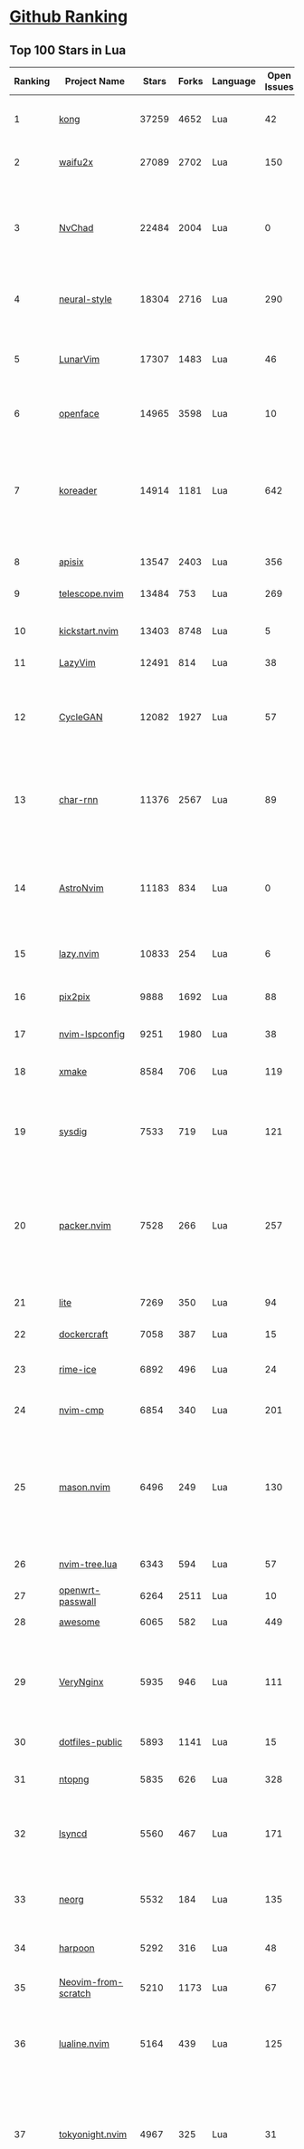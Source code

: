 [Github Ranking](../README.md)
==========

## Top 100 Stars in Lua

| Ranking | Project Name | Stars | Forks | Language | Open Issues | Description | Last Commit |
| ------- | ------------ | ----- | ----- | -------- | ----------- | ----------- | ----------- |
| 1 | [kong](https://github.com/Kong/kong) | 37259 | 4652 | Lua | 42 | 🦍 The Cloud-Native API Gateway and AI Gateway. | 2024-03-21T09:50:13Z |
| 2 | [waifu2x](https://github.com/nagadomi/waifu2x) | 27089 | 2702 | Lua | 150 | Image Super-Resolution for Anime-Style Art | 2023-05-04T00:50:48Z |
| 3 | [NvChad](https://github.com/NvChad/NvChad) | 22484 | 2004 | Lua | 0 | Blazing fast Neovim config providing solid defaults and a beautiful UI, enhancing your neovim experience. | 2024-03-19T04:07:16Z |
| 4 | [neural-style](https://github.com/jcjohnson/neural-style) | 18304 | 2716 | Lua | 290 | Torch implementation of neural style algorithm | 2018-02-23T01:21:20Z |
| 5 | [LunarVim](https://github.com/LunarVim/LunarVim) | 17307 | 1483 | Lua | 46 | 🌙 LunarVim is an IDE layer for Neovim. Completely free and community driven. | 2024-03-18T22:32:19Z |
| 6 | [openface](https://github.com/cmusatyalab/openface) | 14965 | 3598 | Lua | 10 | Face recognition with deep neural networks. | 2023-10-25T21:16:29Z |
| 7 | [koreader](https://github.com/koreader/koreader) | 14914 | 1181 | Lua | 642 | An ebook reader application supporting PDF, DjVu, EPUB, FB2 and many more formats, running on Cervantes, Kindle, Kobo, PocketBook and Android devices | 2024-03-21T07:29:09Z |
| 8 | [apisix](https://github.com/apache/apisix) | 13547 | 2403 | Lua | 356 | The Cloud-Native API Gateway | 2024-03-21T09:40:06Z |
| 9 | [telescope.nvim](https://github.com/nvim-telescope/telescope.nvim) | 13484 | 753 | Lua | 269 | Find, Filter, Preview, Pick. All lua, all the time. | 2024-03-21T01:19:17Z |
| 10 | [kickstart.nvim](https://github.com/nvim-lua/kickstart.nvim) | 13403 | 8748 | Lua | 5 | A launch point for your personal nvim configuration | 2024-03-21T09:26:17Z |
| 11 | [LazyVim](https://github.com/LazyVim/LazyVim) | 12491 | 814 | Lua | 38 | Neovim config for the lazy | 2024-03-21T08:01:18Z |
| 12 | [CycleGAN](https://github.com/junyanz/CycleGAN) | 12082 | 1927 | Lua | 57 | Software that can generate photos from paintings,  turn horses into zebras,  perform style transfer, and more. | 2023-09-12T19:48:53Z |
| 13 | [char-rnn](https://github.com/karpathy/char-rnn) | 11376 | 2567 | Lua | 89 | Multi-layer Recurrent Neural Networks (LSTM, GRU, RNN) for character-level language models in Torch | 2023-10-24T17:15:27Z |
| 14 | [AstroNvim](https://github.com/AstroNvim/AstroNvim) | 11183 | 834 | Lua | 0 | AstroNvim is an aesthetic and feature-rich neovim config that is extensible and easy to use with a great set of plugins  | 2024-03-20T18:05:59Z |
| 15 | [lazy.nvim](https://github.com/folke/lazy.nvim) | 10833 | 254 | Lua | 6 | 💤 A modern plugin manager for Neovim | 2024-03-19T10:34:19Z |
| 16 | [pix2pix](https://github.com/phillipi/pix2pix) | 9888 | 1692 | Lua | 88 | Image-to-image translation with conditional adversarial nets | 2021-06-06T12:09:47Z |
| 17 | [nvim-lspconfig](https://github.com/neovim/nvim-lspconfig) | 9251 | 1980 | Lua | 38 | Quickstart configs for Nvim LSP | 2024-03-20T08:42:20Z |
| 18 | [xmake](https://github.com/xmake-io/xmake) | 8584 | 706 | Lua | 119 | 🔥 A cross-platform build utility based on Lua | 2024-03-21T07:51:19Z |
| 19 | [sysdig](https://github.com/draios/sysdig) | 7533 | 719 | Lua | 121 | Linux system exploration and troubleshooting tool with first class support for containers | 2024-03-18T18:50:02Z |
| 20 | [packer.nvim](https://github.com/wbthomason/packer.nvim) | 7528 | 266 | Lua | 257 | A use-package inspired plugin manager for Neovim. Uses native packages, supports Luarocks dependencies, written in Lua, allows for expressive config | 2024-03-05T19:20:31Z |
| 21 | [lite](https://github.com/rxi/lite) | 7269 | 350 | Lua | 94 | A lightweight text editor written in Lua | 2023-09-20T16:35:31Z |
| 22 | [dockercraft](https://github.com/docker/dockercraft) | 7058 | 387 | Lua | 15 | Docker + Minecraft = Dockercraft | 2021-06-15T14:24:53Z |
| 23 | [rime-ice](https://github.com/iDvel/rime-ice) | 6892 | 496 | Lua | 24 | Rime 配置：雾凇拼音 \| 长期维护的简体词库 | 2024-03-20T14:51:29Z |
| 24 | [nvim-cmp](https://github.com/hrsh7th/nvim-cmp) | 6854 | 340 | Lua | 201 | A completion plugin for neovim coded in Lua. | 2024-02-21T04:11:09Z |
| 25 | [mason.nvim](https://github.com/williamboman/mason.nvim) | 6496 | 249 | Lua | 130 | Portable package manager for Neovim that runs everywhere Neovim runs. Easily install and manage LSP servers, DAP servers, linters, and formatters. | 2024-03-21T09:14:00Z |
| 26 | [nvim-tree.lua](https://github.com/nvim-tree/nvim-tree.lua) | 6343 | 594 | Lua | 57 | A file explorer tree for neovim written in lua | 2024-03-20T10:51:00Z |
| 27 | [openwrt-passwall](https://github.com/xiaorouji/openwrt-passwall) | 6264 | 2511 | Lua | 10 | None | 2024-03-20T07:26:39Z |
| 28 | [awesome](https://github.com/awesomeWM/awesome) | 6065 | 582 | Lua | 449 | awesome window manager | 2024-02-24T15:04:11Z |
| 29 | [VeryNginx](https://github.com/alexazhou/VeryNginx) | 5935 | 946 | Lua | 111 |  A very powerful and friendly  nginx base on lua-nginx-module( openresty ) which provide WAF, Control Panel, and Dashboards.  | 2020-06-30T07:07:17Z |
| 30 | [dotfiles-public](https://github.com/craftzdog/dotfiles-public) | 5893 | 1141 | Lua | 15 | My personal dotfiles | 2024-03-20T01:53:28Z |
| 31 | [ntopng](https://github.com/ntop/ntopng) | 5835 | 626 | Lua | 328 | Web-based Traffic and Security Network Traffic Monitoring | 2024-03-21T07:28:48Z |
| 32 | [lsyncd](https://github.com/lsyncd/lsyncd) | 5560 | 467 | Lua | 171 | Lsyncd (Live Syncing Daemon) synchronizes local directories with remote targets | 2024-01-22T08:37:35Z |
| 33 | [neorg](https://github.com/nvim-neorg/neorg) | 5532 | 184 | Lua | 135 | Modernity meets insane extensibility. The future of organizing your life in Neovim. | 2024-03-18T17:24:09Z |
| 34 | [harpoon](https://github.com/ThePrimeagen/harpoon) | 5292 | 316 | Lua | 48 | None | 2024-03-18T01:28:57Z |
| 35 | [Neovim-from-scratch](https://github.com/LunarVim/Neovim-from-scratch) | 5210 | 1173 | Lua | 67 | 📚 A Neovim config designed from scratch to be understandable | 2024-03-13T15:01:27Z |
| 36 | [lualine.nvim](https://github.com/nvim-lualine/lualine.nvim) | 5164 | 439 | Lua | 125 | A blazing fast and easy to configure neovim statusline plugin written in pure lua. | 2024-03-21T08:05:56Z |
| 37 | [tokyonight.nvim](https://github.com/folke/tokyonight.nvim) | 4967 | 325 | Lua | 31 | 🏙  A clean, dark Neovim theme written in Lua, with support for lsp, treesitter and lots of plugins. Includes additional themes for Kitty, Alacritty, iTerm and Fish. | 2024-03-20T19:51:53Z |
| 38 | [DenseNet](https://github.com/liuzhuang13/DenseNet) | 4670 | 1068 | Lua | 28 | Densely Connected Convolutional Networks, In CVPR 2017 (Best Paper Award). | 2024-01-09T13:15:40Z |
| 39 | [nvim-dap](https://github.com/mfussenegger/nvim-dap) | 4574 | 170 | Lua | 30 | Debug Adapter Protocol client implementation for Neovim | 2024-03-17T20:02:49Z |
| 40 | [nvim](https://github.com/catppuccin/nvim) | 4432 | 200 | Lua | 8 | 🍨 Soothing pastel theme for (Neo)vim | 2024-03-09T15:57:40Z |
| 41 | [trouble.nvim](https://github.com/folke/trouble.nvim) | 4354 | 151 | Lua | 104 | 🚦 A pretty diagnostics, references, telescope results, quickfix and location list to help you solve all the trouble your code is causing. | 2024-03-18T08:55:30Z |
| 42 | [lite-xl](https://github.com/lite-xl/lite-xl) | 4296 | 202 | Lua | 158 | A lightweight text editor written in Lua | 2024-03-20T21:58:28Z |
| 43 | [which-key.nvim](https://github.com/folke/which-key.nvim) | 4276 | 144 | Lua | 165 | 💥   Create key bindings that stick. WhichKey is a lua plugin for Neovim 0.5 that displays a popup with possible keybindings of the command you started typing. | 2024-03-16T23:22:54Z |
| 44 | [fast-neural-style](https://github.com/jcjohnson/fast-neural-style) | 4248 | 812 | Lua | 126 | Feedforward style transfer | 2023-10-03T20:54:31Z |
| 45 | [gitsigns.nvim](https://github.com/lewis6991/gitsigns.nvim) | 4199 | 162 | Lua | 53 | Git integration for buffers | 2024-03-17T20:37:59Z |
| 46 | [ngx_lua_waf](https://github.com/loveshell/ngx_lua_waf) | 3861 | 1436 | Lua | 58 | ngx_lua_waf是一个基于lua-nginx-module(openresty)的web应用防火墙 | 2024-03-17T12:14:30Z |
| 47 | [CorsixTH](https://github.com/CorsixTH/CorsixTH) | 3815 | 352 | Lua | 224 | Open source clone of Theme Hospital | 2024-03-21T02:58:13Z |
| 48 | [fairseq-lua](https://github.com/facebookresearch/fairseq-lua) | 3750 | 620 | Lua | 16 | Facebook AI Research Sequence-to-Sequence Toolkit | 2021-09-17T09:21:31Z |
| 49 | [luvit](https://github.com/luvit/luvit) | 3747 | 373 | Lua | 82 | Lua + libUV + jIT = pure awesomesauce | 2024-01-29T03:04:06Z |
| 50 | [indent-blankline.nvim](https://github.com/lukas-reineke/indent-blankline.nvim) | 3642 | 95 | Lua | 15 | Indent guides  for Neovim | 2024-03-14T03:54:24Z |
| 51 | [mini.nvim](https://github.com/echasnovski/mini.nvim) | 3636 | 139 | Lua | 23 | Library of 35+ independent Lua modules improving overall Neovim (version 0.7 and higher) experience with minimal effort | 2024-03-20T13:31:54Z |
| 52 | [null-ls.nvim](https://github.com/jose-elias-alvarez/null-ls.nvim) | 3618 | 803 | Lua | 71 | Use Neovim as a language server to inject LSP diagnostics, code actions, and more via Lua. | 2023-10-03T08:04:11Z |
| 53 | [toggleterm.nvim](https://github.com/akinsho/toggleterm.nvim) | 3583 | 159 | Lua | 33 | A neovim lua plugin to help easily manage multiple terminal windows | 2024-03-14T12:39:20Z |
| 54 | [openresty-best-practices](https://github.com/moonbingbing/openresty-best-practices) | 3538 | 860 | Lua | 36 | None | 2023-02-22T06:23:42Z |
| 55 | [noice.nvim](https://github.com/folke/noice.nvim) | 3509 | 74 | Lua | 59 | 💥 Highly experimental plugin that completely replaces the UI for messages, cmdline and the popupmenu. | 2024-03-16T14:15:00Z |
| 56 | [PathOfBuilding](https://github.com/PathOfBuildingCommunity/PathOfBuilding) | 3503 | 1965 | Lua | 648 | Offline build planner for Path of Exile. | 2024-03-21T04:28:50Z |
| 57 | [kanagawa.nvim](https://github.com/rebelot/kanagawa.nvim) | 3457 | 139 | Lua | 34 | NeoVim dark colorscheme inspired by the colors of the famous painting by Katsushika Hokusai. | 2024-03-07T19:21:24Z |
| 58 | [lsp-zero.nvim](https://github.com/VonHeikemen/lsp-zero.nvim) | 3414 | 94 | Lua | 12 | A starting point to setup some lsp related features in neovim. | 2024-03-21T00:15:31Z |
| 59 | [Comment.nvim](https://github.com/numToStr/Comment.nvim) | 3382 | 128 | Lua | 28 | :brain: :muscle: // Smart and powerful comment plugin for neovim. Supports treesitter, dot repeat, left-right/up-down motions, hooks, and more | 2024-03-17T21:16:07Z |
| 60 | [tarantool](https://github.com/tarantool/tarantool) | 3311 | 372 | Lua | 1198 | Get your data in RAM. Get compute close to data. Enjoy the performance. | 2024-03-21T09:52:38Z |
| 61 | [yoru](https://github.com/rxyhn/yoru) | 3306 | 196 | Lua | 38 | 夜 - Yoru \| Aesthetic and Beautiful Awesome  Environment :first_quarter_moon: | 2024-01-28T16:37:06Z |
| 62 | [ChatGPT.nvim](https://github.com/jackMort/ChatGPT.nvim) | 3295 | 277 | Lua | 64 | ChatGPT Neovim Plugin: Effortless Natural Language Generation with OpenAI's ChatGPT API | 2024-03-19T23:10:58Z |
| 63 | [vulscan](https://github.com/scipag/vulscan) | 3265 | 655 | Lua | 0 | Advanced vulnerability scanning with Nmap NSE | 2023-07-23T17:15:05Z |
| 64 | [diffview.nvim](https://github.com/sindrets/diffview.nvim) | 3237 | 87 | Lua | 42 | Single tabpage interface for easily cycling through diffs for all modified files for any git rev. | 2024-03-10T00:57:34Z |
| 65 | [lspsaga.nvim](https://github.com/nvimdev/lspsaga.nvim) | 3209 | 274 | Lua | 33 | improve neovim lsp experience | 2024-03-20T10:52:13Z |
| 66 | [articles](https://github.com/Wscats/articles) | 3172 | 735 | Lua | 4 | 🔖My Learning Notes and Memories - 分享我的学习片段和与你的回忆 | 2022-04-25T00:46:45Z |
| 67 | [nvim-config](https://github.com/jdhao/nvim-config) | 3120 | 469 | Lua | 7 | A modern Neovim configuration with full battery for Python, Lua, C++, Markdown, LaTeX, and more... | 2024-02-27T22:37:20Z |
| 68 | [deepmask](https://github.com/facebookresearch/deepmask) | 3110 | 511 | Lua | 46 | Torch implementation of DeepMask and SharpMask | 2019-01-16T17:21:51Z |
| 69 | [neogit](https://github.com/NeogitOrg/neogit) | 3110 | 177 | Lua | 104 | An interactive and powerful Git interface for Neovim, inspired by Magit | 2024-03-20T22:32:24Z |
| 70 | [moonscript](https://github.com/leafo/moonscript) | 3099 | 189 | Lua | 176 | :crescent_moon: A language that compiles to Lua | 2023-11-06T20:54:53Z |
| 71 | [nmap-vulners](https://github.com/vulnersCom/nmap-vulners) | 3094 | 534 | Lua | 17 | NSE script based on Vulners.com API | 2022-12-16T11:22:30Z |
| 72 | [bufferline.nvim](https://github.com/akinsho/bufferline.nvim) | 3039 | 169 | Lua | 28 | A snazzy bufferline for Neovim | 2024-03-21T08:46:53Z |
| 73 | [luarocks](https://github.com/luarocks/luarocks) | 3039 | 424 | Lua | 164 | LuaRocks is the package manager for the Lua programming language. | 2024-03-13T19:48:29Z |
| 74 | [cdn-up-and-running](https://github.com/leandromoreira/cdn-up-and-running) | 3033 | 179 | Lua | 2 | CDN Up and Running - Building a CDN from Scratch to Learn about CDN, Nginx, Lua, Prometheus, Grafana, Load balancing, and Containers. | 2024-02-29T14:31:14Z |
| 75 | [awesome-copycats](https://github.com/lcpz/awesome-copycats) | 3009 | 525 | Lua | 1 | Awesome WM themes | 2023-10-10T13:58:30Z |
| 76 | [snabb](https://github.com/snabbco/snabb) | 2935 | 298 | Lua | 177 | Snabb: Simple and fast packet networking | 2024-01-29T11:05:43Z |
| 77 | [lua-language-server](https://github.com/LuaLS/lua-language-server) | 2935 | 266 | Lua | 392 | A language server that offers Lua language support - programmed in Lua | 2024-03-18T20:45:07Z |
| 78 | [docker-jitsi-meet](https://github.com/jitsi/docker-jitsi-meet) | 2916 | 1306 | Lua | 246 | Jitsi Meet on Docker | 2024-03-20T22:19:35Z |
| 79 | [z.lua](https://github.com/skywind3000/z.lua) | 2899 | 139 | Lua | 60 | :zap: A new cd command that helps you navigate faster by learning your habits. | 2024-03-20T14:21:31Z |
| 80 | [rime](https://github.com/ssnhd/rime) | 2878 | 261 | Lua | 35 | Rime Squirrel 鼠须管配置文件（朙月拼音、小鹤双拼、自然码双拼） | 2023-08-13T01:26:52Z |
| 81 | [LuaSnip](https://github.com/L3MON4D3/LuaSnip) | 2843 | 222 | Lua | 70 | Snippet Engine for Neovim written in Lua. | 2024-03-20T13:02:00Z |
| 82 | [neo-tree.nvim](https://github.com/nvim-neo-tree/neo-tree.nvim) | 2825 | 180 | Lua | 156 | Neovim plugin to manage the file system and other tree like structures. | 2024-03-20T22:37:59Z |
| 83 | [init.lua](https://github.com/ThePrimeagen/init.lua) | 2775 | 537 | Lua | 26 | None | 2024-03-03T10:28:01Z |
| 84 | [nvim-autopairs](https://github.com/windwp/nvim-autopairs) | 2754 | 109 | Lua | 15 | autopairs for neovim written in lua | 2024-03-20T10:21:05Z |
| 85 | [ant](https://github.com/ejoy/ant) | 2753 | 232 | Lua | 1 | Ant game engine | 2024-03-21T10:01:17Z |
| 86 | [command-t](https://github.com/wincent/command-t) | 2734 | 318 | Lua | 3 | ⌨️ Fast file navigation for Neovim and Vim | 2023-11-17T11:00:35Z |
| 87 | [dotfiles](https://github.com/nicknisi/dotfiles) | 2695 | 354 | Lua | 1 | vim, zsh, git, homebrew, neovim - my whole world | 2024-03-18T01:01:56Z |
| 88 | [orgmode](https://github.com/nvim-orgmode/orgmode) | 2673 | 116 | Lua | 89 | Orgmode clone written in Lua for Neovim 0.9+. | 2024-03-20T18:35:42Z |
| 89 | [nvim-notify](https://github.com/rcarriga/nvim-notify) | 2665 | 68 | Lua | 33 | A fancy, configurable, notification manager for NeoVim | 2024-02-17T09:19:44Z |
| 90 | [nightfox.nvim](https://github.com/EdenEast/nightfox.nvim) | 2660 | 126 | Lua | 12 | 🦊A highly customizable theme for vim and neovim with support for lsp, treesitter and a variety of plugins. | 2024-03-20T11:02:39Z |
| 91 | [nvimdots](https://github.com/ayamir/nvimdots) | 2658 | 446 | Lua | 9 | A well configured and structured Neovim. | 2024-03-21T06:52:03Z |
| 92 | [eggs](https://github.com/parkervcp/eggs) | 2600 | 2284 | Lua | 88 | Service eggs for the pterodactyl panel | 2024-03-20T10:10:42Z |
| 93 | [nvim-surround](https://github.com/kylechui/nvim-surround) | 2575 | 60 | Lua | 18 | Add/change/delete surrounding delimiter pairs with ease. Written with :heart: in Lua. | 2024-02-27T19:43:55Z |
| 94 | [todo-comments.nvim](https://github.com/folke/todo-comments.nvim) | 2558 | 74 | Lua | 59 | ✅  Highlight, list and search todo comments in your projects | 2024-03-11T16:54:02Z |
| 95 | [ZeroBraneStudio](https://github.com/pkulchenko/ZeroBraneStudio) | 2555 | 515 | Lua | 88 | Lightweight Lua-based IDE for Lua with code completion, syntax highlighting, live coding, remote debugger, and code analyzer; supports Lua 5.1, 5.2, 5.3, 5.4, LuaJIT and other Lua interpreters on Windows, macOS, and Linux | 2024-02-24T16:36:48Z |
| 96 | [vim-be-good](https://github.com/ThePrimeagen/vim-be-good) | 2547 | 89 | Lua | 33 | vim-be-good is a nvim plugin designed to make you better at Vim Movements.  | 2024-01-31T00:54:45Z |
| 97 | [torch-rnn](https://github.com/jcjohnson/torch-rnn) | 2481 | 513 | Lua | 87 | Efficient, reusable RNNs and LSTMs for torch | 2022-06-21T21:10:11Z |
| 98 | [obsidian.nvim](https://github.com/epwalsh/obsidian.nvim) | 2459 | 122 | Lua | 41 | Obsidian 🤝 Neovim | 2024-03-20T19:25:20Z |
| 99 | [the-glorious-dotfiles](https://github.com/eromatiya/the-glorious-dotfiles) | 2443 | 150 | Lua | 0 | A glorified personal dot files | 2023-02-22T20:45:43Z |
| 100 | [neuralart](https://github.com/kaishengtai/neuralart) | 2412 | 359 | Lua | 6 | An implementation of the paper 'A Neural Algorithm of Artistic Style'. | 2017-03-05T18:08:54Z |

